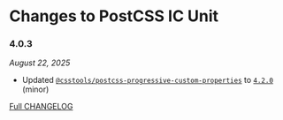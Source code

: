 # Changes to PostCSS IC Unit

### 4.0.3

_August 22, 2025_

- Updated [`@csstools/postcss-progressive-custom-properties`](https://github.com/csstools/postcss-plugins/tree/main/plugins/postcss-progressive-custom-properties) to [`4.2.0`](https://github.com/csstools/postcss-plugins/tree/main/plugins/postcss-progressive-custom-properties/CHANGELOG.md#420) (minor)

[Full CHANGELOG](https://github.com/csstools/postcss-plugins/tree/main/plugins/postcss-ic-unit/CHANGELOG.md)
